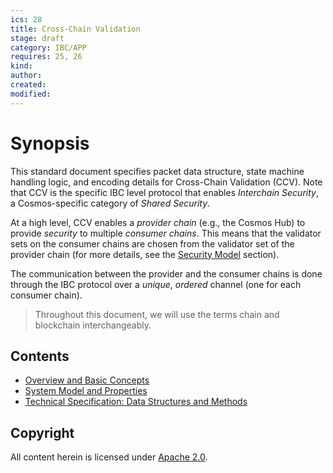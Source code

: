 ```yaml
---
ics: 28
title: Cross-Chain Validation
stage: draft
category: IBC/APP
requires: 25, 26
kind: 
author: 
created: 
modified: 
---
```


<!-- omit in toc -->
# Synopsis

This standard document specifies packet data structure, state machine handling logic, and encoding details for Cross-Chain Validation (CCV). Note that CCV is the specific IBC level protocol that enables *Interchain Security*, a Cosmos-specific category of *Shared Security*.

At a high level, CCV enables a *provider chain* (e.g., the Cosmos Hub) to provide *security* to multiple *consumer chains*. This means that the validator sets on the consumer chains are chosen from the validator set of the provider chain (for more details, see the [Security Model](./overview_and_basic_concepts.md#security-model) section).

The communication between the provider and the consumer chains is done through the IBC protocol over a *unique*, *ordered* channel (one for each consumer chain). 

> Throughout this document, we will use the terms chain and blockchain interchangeably.

## Contents
- [Overview and Basic Concepts](./overview_and_basic_concepts.md)
- [System Model and Properties](./system_model_and_properties.md)
- [Technical Specification: Data Structures and Methods](./technical_specification.md)

<!--
## Backwards Compatibility

(discussion of compatibility or lack thereof with previous standards)

## Forwards Compatibility

(discussion of compatibility or lack thereof with expected future standards)

## Example Implementation

(link to or description of concrete example implementation)

## Other Implementations

(links to or descriptions of other implementations)

## History

(changelog and notable inspirations / references)
 -->

## Copyright

All content herein is licensed under [Apache 2.0](https://www.apache.org/licenses/LICENSE-2.0).

